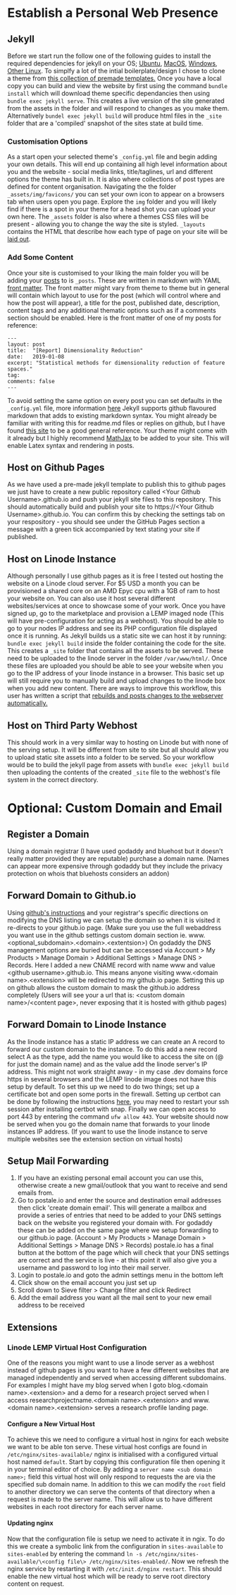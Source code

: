 # Establish a Personal Web Presence
## Jekyll
Before we start run the follow one of the following guides to install the required dependencies for jekyll on your OS; [Ubuntu](https://jekyllrb.com/docs/installation/ubuntu/), [MacOS](https://jekyllrb.com/docs/installation/macos/), [Windows](https://jekyllrb.com/docs/installation/windows/), [Other Linux](https://jekyllrb.com/docs/installation/other-linux/). To simplfy a lot of the intial boilerplate/design I chose to clone a theme from [this collection of premade templates.](http://jekyllthemes.org/) Once you have a local copy you can build and view the website by first using the command `bundle install` which will download theme specific dependancies then using `bundle exec jekyll serve`. This creates a live version of the site generated from the assets in the folder and will respond to changes as you make them. Alternatively `bundel exec jekyll build` will produce html files in the `_site` folder that are a 'compiled' snapshot of the sites state at build time.

### Customisation Options
As a start open your selected theme's `_config.yml` file and begin adding your own details. This will end up containing all high level information about you and the website - social media links, title/taglines, url and different options the theme has built in. It is also where collections of post types are defined for content organisation. Navigating the the folder `_assets/img/favicons/` you can set your own icon to appear on a browsers tab when users open you page. Explore the `img` folder and you will likely find if there is a spot in your theme for a head shot you can upload your own here. The `_assets` folder is also where a themes CSS files will be present - allowing you to change the way the site is styled. `_layouts` contains the HTML that describe how each type of page on your site will be [laid out](https://jekyllrb.com/docs/layouts/). 

### Add Some Content
Once your site is customised to your liking the main folder you will be adding your [posts](https://jekyllrb.com/docs/posts/) to is `_posts`. These are written in markdown with YAML [front matter](https://jekyllrb.com/docs/front-matter/). The front matter might vary from theme to theme but in general will contain which layout to use for the post (which will control where and how the post will appear), a title for the post, published date, description, content tags and any additional thematic options such as if a comments section should be enabled. Here is the front matter of one of my posts for reference:
```
---
layout: post
title:  "[Report] Dimensionality Reduction"
date:   2019-01-08
excerpt: "Statistical methods for dimensionality reduction of feature spaces."
tag:
comments: false
---
```
To avoid setting the same option on every post you can set defaults in the `_config.yml` file, more information [here](https://jekyllrb.com/docs/configuration/front-matter-defaults/)
Jekyll supports github flavoured markdown that adds to existing markdown syntax. You might already be familiar with writing this for readme.md files or replies on github, but I have found [this site](https://guides.github.com/features/mastering-markdown/) to be a good general reference. Your theme might come with it already but I highly recommend [MathJax](https://sgeos.github.io/github/jekyll/2016/08/21/adding_mathjax_to_a_jekyll_github_pages_blog.html) to be added to your site. This will enable Latex syntax and rendering in posts.

## Host on Github Pages
As we have used a pre-made jekyll template to publish this to github pages we just have to create a new public repository called \<Your Github Username\>.github.io and push your jekyll site files to this repository. This should automatically build and publish your site to https://\<Your Github Username\>.github.io. You can confirm this by checking the settings tab on your respository - you should see under the GitHub Pages section a message with a green tick accompanied by text stating your site if published. 

## Host on Linode Instance
Although personally I use github pages as it is free I tested out hosting the website on a Linode cloud server. For $5 USD a month you can be provisioned a shared core on an AMD Epyc cpu with a 1GB of ram to host your website on. You can also use it host several different websites/services at once to showcase some of your work. Once you have signed up, go to the marketplace and provision a LEMP imaged node (This will have pre-configuration for acting as a webhost). You should be able to go to your nodes IP address and see its PHP configuration file displayed once it is running. As Jekyll builds us a static site we can host it by running: `bundle exec jekyll build` inside the folder containing the code for the site. This creates a `_site` folder that contains all the assets to be served. These need to be uploaded to the linode server in the folder `/var/www/html/`. Once these files are uploaded you should be able to see your website when you go to the IP address of your linode instance in a browser. This basic set up will still require you to manually build and upload changes to the linode box when you add new content. There are ways to improve this workflow, this user has written a script that [rebuilds and posts changes to the webserver automatically.](https://cjs77.github.io/jekyll/git/2015/05/21/automating-jekyll-site-updates/)

## Host on Third Party Webhost
This should work in a very similar way to hosting on Linode but with none of the serving setup. It will be different from site to site but all should allow you to upload static site assets into a folder to be served. So your workflow would be to build the jekyll page from assets with `bundle exec jekyll build` then uploading the contents of the created `_site` file to the webhost's file system in the correct directory.

# Optional: Custom Domain and Email
## Register a Domain
Using a domain registrar (I have used godaddy and bluehost but it doesn't really matter provided they are reputable) purchase a domain name. (Names can appear more expensive through godaddy but they include the privacy protection on whois that bluehosts considers an addon)

## Forward Domain to Github.io
Using [github's instructions](https://docs.github.com/en/free-pro-team@latest/github/working-with-github-pages/managing-a-custom-domain-for-your-github-pages-site) and your registrar's specific directions on modifying the DNS listing we can setup the domain so when it is visited it re-directs to your github.io page. (Make sure you use the full webaddress you want use in the github settings custom domain section ie. www.\<optional_subdomain\>.\<domain\>.\<extentsion\>) On godaddy the DNS management options are buried but can be accessed via Account > My Products > Manage Domain > Additional Settings > Manage DNS > Records. Here I added a new CNAME record with name www and value \<github username\>.github.io. This means anyone visiting www.\<domain name\>.\<extension\> will be redirected to my github.io page. Setting this up on github allows the custom domain to mask the github.io address completely (Users will see your a url that is: \<custom domain name\>/\<content page\>, never exposing that it is hosted with github pages)

## Forward Domain to Linode Instance
As the linode instance has a static IP address we can create an A record to forward our custom domain to the instance. To do this add a new record select A as the type, add the name you would like to access the site on (@ for just the domain name) and as the value add the linode server's IP address. This might not work straight away - in my case .dev domains force https in several browsers and the LEMP linode image does not have this setup by default. To set this up we need to do two things; set up a certificate bot and open some ports in the firewall. Setting up certbot can be done by following the instructions [here](https://certbot.eff.org/lets-encrypt/debianstretch-nginx), you may need to restart your ssh session after installing certbot with snap. Finally we can open access to port 443 by entering the command `ufw allow 443`. Your website should now be served when you go the domain name that forwards to your linode instances IP address. (If you want to use the linode instance to serve multiple websites see the extension section on virtual hosts)

## Setup Mail Forwarding
1. If you have an existing personal email account you can use this, otherwise create a new gmail/outlook that you want to receive and send emails from.
2.  Go to postale.io and enter the source and destination email addresses then click 'create domain email'. This will generate a mailbox and provide a series of entries that need to be added to your DNS settings back on the website you registered your domain with. For godaddy these can be added on the same page where we setup forwarding to our github.io page. (Account > My Products > Manage Domain > Additional Settings > Manage DNS > Records) postale.io has a final button at the bottom of the page which will check that your DNS settings are correct and the service is live - at this point it will also give you a username and password to log into their mail server.
3.  Login to postale.io and goto the admin settings menu in the bottom left
4.  Click show on the email account you just set up
5.  Scroll down to Sieve filter > Change filter and click Redirect
6.  Add the email address you want all the mail sent to your new email address to be received

## Extensions
### Linode LEMP Virtual Host Configuration
One of the reasons you might want to use a linode server as a webhost instead of github pages is you want to have a few different websites that are managed independently and served when accessing different subdomains. For examples I might have my blog served when I goto blog.\<domain name\>.\<extension\> and a demo for a research project served when I access researchprojectname.\<domain name\>.\<extension\> and www.\<domain name\>.\<extension\> serves a research profile landing page. 
#### Configure a New Virtual Host
To achieve this we need to configure a virtual host in nginx for each website we want to be able ton serve. These virtual host configs are found in `/etc/nginx/sites-available/` nginx is initialised with a configured virtual host named `default`. Start by copying this configuration file then opening it in your terminal editor of choice. By adding a  `server name <sub domain name>;` field this virtual host will only respond to requests the are via the specified sub domain name. In addition to this we can modify the `root` field to another directory we can serve the contents of that directory when a request is made to the server name. This will allow us to have different websites in each root directory for each server name. 
#### Updating nginx
Now that the configuration file is setup we need to activate it in ngix. To do this we create a symbolic link from the configuration in `sites-available` to `sites-enabled` by entering the command `ln -s /etc/nginx/sites-available/\<config file\> /etc/nginx/sites-enabled/`. Now we refresh the nginx service by restarting it with `/etc/init.d/nginx restart`. This should enable the new virtual host which will be ready to serve root directory content on request.
